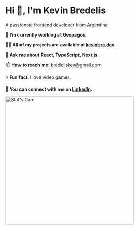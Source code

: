 # Hi 👋, I'm Kevin Bredelis

A passionate frontend developer from Argentina.

🔭 **I’m currently working at Geopagos.**

👨‍💻 **All of my projects are available at [kevinbre.dev](https://kevinbre.dev).**

💬 **Ask me about React, TypeScript, Next.js.**

📫 **How to reach me:** bredeliskev@gmail.com

⚡ **Fun fact:** I love video games.

🧬 **You can connect with me on [LinkedIn](https://www.linkedin.com/in/kevin-bredelis).**


<img src="https://gh-readme-profile.vercel.app/api?username=kevinbre&border_width=0&bg_color=080c11&title_color=7225ed&text_color=989898&icon_color=7335f2&border_color=320856&username_color=38006e" alt="Stat's Card" width="400">

